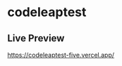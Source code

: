 # codeleaptest

## Live Preview

<a href="https://codeleaptest-five.vercel.app/">https://codeleaptest-five.vercel.app/</a>
